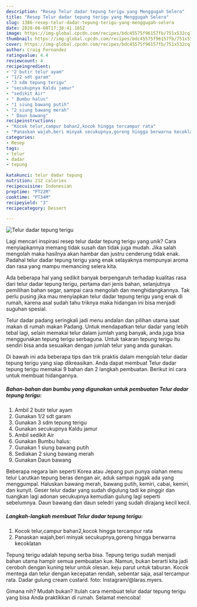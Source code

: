 ```yaml
---
description: "Resep Telur dadar tepung terigu yang Menggugah Selera"
title: "Resep Telur dadar tepung terigu yang Menggugah Selera"
slug: 1386-resep-telur-dadar-tepung-terigu-yang-menggugah-selera
date: 2020-06-08T17:38:41.165Z
image: https://img-global.cpcdn.com/recipes/bdc45575f96157fb/751x532cq70/telur-dadar-tepung-terigu-foto-resep-utama.jpg
thumbnail: https://img-global.cpcdn.com/recipes/bdc45575f96157fb/751x532cq70/telur-dadar-tepung-terigu-foto-resep-utama.jpg
cover: https://img-global.cpcdn.com/recipes/bdc45575f96157fb/751x532cq70/telur-dadar-tepung-terigu-foto-resep-utama.jpg
author: Craig Fernandez
ratingvalue: 4.4
reviewcount: 4
recipeingredient:
- "2 butir telur ayam"
- "1/2 sdt garam"
- "3 sdm tepung terigu"
- "secukupnya Kaldu jamur"
- "sedikit Air"
- " Bumbu halus"
- "1 siung bawang putih"
- "2 siung bawang merah"
- " Daun bawang"
recipeinstructions:
- "Kocok telur,campur bahan2,kocok hingga tercampur rata"
- "Panaskan wajah,beri minyak secukupnya,goreng hingga berwarna kecoklatan"
categories:
- Resep
tags:
- telur
- dadar
- tepung

katakunci: telur dadar tepung 
nutrition: 212 calories
recipecuisine: Indonesian
preptime: "PT22M"
cooktime: "PT34M"
recipeyield: "3"
recipecategory: Dessert

---
```



![Telur dadar tepung terigu](https://img-global.cpcdn.com/recipes/bdc45575f96157fb/751x532cq70/telur-dadar-tepung-terigu-foto-resep-utama.jpg)

Lagi mencari inspirasi resep telur dadar tepung terigu yang unik? Cara menyiapkannya memang tidak susah dan tidak juga mudah. Jika salah mengolah maka hasilnya akan hambar dan justru cenderung tidak enak. Padahal telur dadar tepung terigu yang enak selayaknya mempunyai aroma dan rasa yang mampu memancing selera kita.

Ada beberapa hal yang sedikit banyak berpengaruh terhadap kualitas rasa dari telur dadar tepung terigu, pertama dari jenis bahan, selanjutnya pemilihan bahan segar, sampai cara mengolah dan menghidangkannya. Tak perlu pusing jika mau menyiapkan telur dadar tepung terigu yang enak di rumah, karena asal sudah tahu triknya maka hidangan ini bisa menjadi suguhan spesial.

Telur dadar padang seringkali jadi menu andalan dan pilihan utama saat makan di rumah makan Padang. Untuk mendapatkan telur dadar yang lebih tebal lagi, selain memakai telur dalam jumlah yang banyak, anda juga bisa menggunakan tepung terigu serbaguna. Untuk takaran tepung terigu itu sendiri bisa anda sesuaikan dengan jumlah telur yang anda gunakan.


Di bawah ini ada beberapa tips dan trik praktis dalam mengolah telur dadar tepung terigu yang siap dikreasikan. Anda dapat membuat Telur dadar tepung terigu memakai 9 bahan dan 2 langkah pembuatan. Berikut ini cara untuk membuat hidangannya.

<!--inarticleads1-->

##### Bahan-bahan dan bumbu yang digunakan untuk pembuatan Telur dadar tepung terigu:

1. Ambil 2 butir telur ayam
1. Gunakan 1/2 sdt garam
1. Gunakan 3 sdm tepung terigu
1. Gunakan secukupnya Kaldu jamur
1. Ambil sedikit Air
1. Gunakan  Bumbu halus:
1. Gunakan 1 siung bawang putih
1. Sediakan 2 siung bawang merah
1. Gunakan  Daun bawang


Beberapa negara lain seperti Korea atau Jepang pun punya olahan menu telur Larutkan tepung beras dengan air, aduk sampai nggak ada yang menggumpal. Haluskan bawang merah, bawang putih, kemiri, cabai, kemiri, dan kunyit. Geser telur dadar yang sudah digulung tadi ke pinggir dan tuangkan lagi adonan secukupnya kemudian gulung lagi seperti sebelumnya. Daun bawang dan daun seledri yang sudah dirajang kecil kecil. 

<!--inarticleads2-->

##### Langkah-langkah membuat Telur dadar tepung terigu:

1. Kocok telur,campur bahan2,kocok hingga tercampur rata
1. Panaskan wajah,beri minyak secukupnya,goreng hingga berwarna kecoklatan


Tepung terigu adalah tepung serba bisa. Tepung terigu sudah menjadi bahan utama hampir semua pembuatan kue. Namun, bukan berarti kita jadi ceroboh dengan kuning telur untuk olesan. keju parut untuk taburan. Kocok mentega dan telur dengan kecepatan rendah, sebentar saja, asal tercampur rata. Dadar gulung cream custard. foto: Instagram/@laras.myers. 

Gimana nih? Mudah bukan? Itulah cara membuat telur dadar tepung terigu yang bisa Anda praktikkan di rumah. Selamat mencoba!
